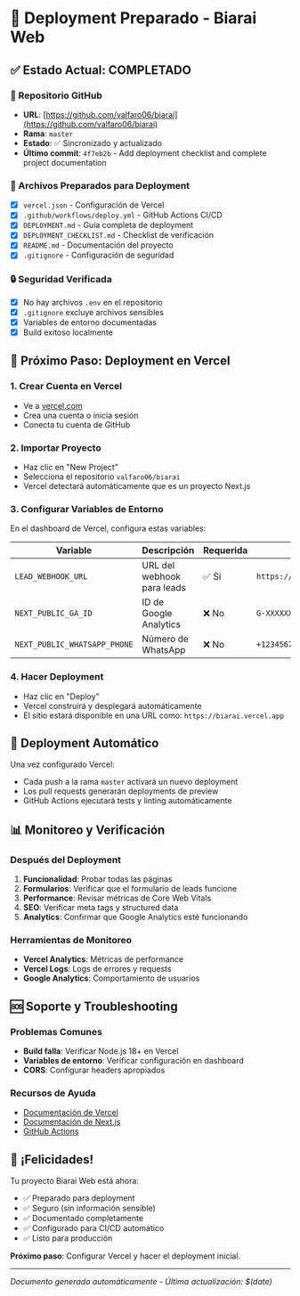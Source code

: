 # 🎉 Deployment Preparado - Biarai Web

## ✅ Estado Actual: COMPLETADO

### 🚀 Repositorio GitHub
- **URL**: [https://github.com/valfaro06/biarai](https://github.com/valfaro06/biarai)
- **Rama**: `master`
- **Estado**: ✅ Sincronizado y actualizado
- **Último commit**: `4f7eb2b` - Add deployment checklist and complete project documentation

### 📁 Archivos Preparados para Deployment
- [x] `vercel.json` - Configuración de Vercel
- [x] `.github/workflows/deploy.yml` - GitHub Actions CI/CD
- [x] `DEPLOYMENT.md` - Guía completa de deployment
- [x] `DEPLOYMENT_CHECKLIST.md` - Checklist de verificación
- [x] `README.md` - Documentación del proyecto
- [x] `.gitignore` - Configuración de seguridad

### 🔒 Seguridad Verificada
- [x] No hay archivos `.env` en el repositorio
- [x] `.gitignore` excluye archivos sensibles
- [x] Variables de entorno documentadas
- [x] Build exitoso localmente

## 🎯 Próximo Paso: Deployment en Vercel

### 1. Crear Cuenta en Vercel
- Ve a [vercel.com](https://vercel.com)
- Crea una cuenta o inicia sesión
- Conecta tu cuenta de GitHub

### 2. Importar Proyecto
- Haz clic en "New Project"
- Selecciona el repositorio `valfaro06/biarai`
- Vercel detectará automáticamente que es un proyecto Next.js

### 3. Configurar Variables de Entorno
En el dashboard de Vercel, configura estas variables:

| Variable | Descripción | Requerida | Ejemplo |
|----------|-------------|-----------|---------|
| `LEAD_WEBHOOK_URL` | URL del webhook para leads | ✅ Sí | `https://api.tuservicio.com/webhook/leads` |
| `NEXT_PUBLIC_GA_ID` | ID de Google Analytics | ❌ No | `G-XXXXXXXXXX` |
| `NEXT_PUBLIC_WHATSAPP_PHONE` | Número de WhatsApp | ❌ No | `+1234567890` |

### 4. Hacer Deployment
- Haz clic en "Deploy"
- Vercel construirá y desplegará automáticamente
- El sitio estará disponible en una URL como: `https://biarai.vercel.app`

## 🔄 Deployment Automático

Una vez configurado Vercel:
- Cada push a la rama `master` activará un nuevo deployment
- Los pull requests generarán deployments de preview
- GitHub Actions ejecutará tests y linting automáticamente

## 📊 Monitoreo y Verificación

### Después del Deployment
1. **Funcionalidad**: Probar todas las páginas
2. **Formularios**: Verificar que el formulario de leads funcione
3. **Performance**: Revisar métricas de Core Web Vitals
4. **SEO**: Verificar meta tags y structured data
5. **Analytics**: Confirmar que Google Analytics esté funcionando

### Herramientas de Monitoreo
- **Vercel Analytics**: Métricas de performance
- **Vercel Logs**: Logs de errores y requests
- **Google Analytics**: Comportamiento de usuarios

## 🆘 Soporte y Troubleshooting

### Problemas Comunes
- **Build falla**: Verificar Node.js 18+ en Vercel
- **Variables de entorno**: Verificar configuración en dashboard
- **CORS**: Configurar headers apropiados

### Recursos de Ayuda
- [Documentación de Vercel](https://vercel.com/docs)
- [Documentación de Next.js](https://nextjs.org/docs)
- [GitHub Actions](https://docs.github.com/en/actions)

## 🎊 ¡Felicidades!

Tu proyecto Biarai Web está ahora:
- ✅ Preparado para deployment
- ✅ Seguro (sin información sensible)
- ✅ Documentado completamente
- ✅ Configurado para CI/CD automático
- ✅ Listo para producción

**Próximo paso**: Configurar Vercel y hacer el deployment inicial.

---

*Documento generado automáticamente - Última actualización: $(date)*
